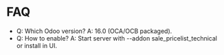# FAQ

- Q: Which Odoo version? A: 16.0 (OCA/OCB packaged).
- Q: How to enable? A: Start server with --addon sale_pricelist_technical or install in UI.
